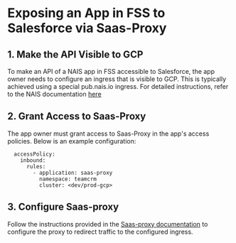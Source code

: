 # Exposing an App in FSS to Salesforce via Saas-Proxy

## 1. Make the API Visible to GCP
To make an API of a NAIS app in FSS accessible to Salesforce, the app owner needs to configure an ingress that is visible to GCP. 
This is typically achieved using a special pub.nais.io ingress. For detailed instructions, refer to the NAIS documentation [here](https://doc.nais.io/workloads/explanations/migrating-to-gcp/?h=pub.nais.io#how-do-i-reach-an-application-found-on-premises-from-my-application-in-gcp)

## 2. Grant Access to Saas-Proxy
The app owner must grant access to Saas-Proxy in the app's access policies. Below is an example configuration:
```
  accessPolicy:
    inbound:
      rules:
        - application: saas-proxy
          namespace: teamcrm
          cluster: <dev/prod-gcp>
```

## 3. Configure Saas-proxy
Follow the instructions provided in the [Saas-proxy documentation](https://github.com/navikt/saas-proxy/blob/master/README.md) to configure the proxy to redirect traffic to the configured ingress.